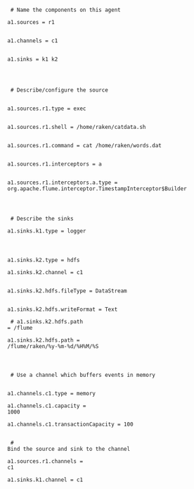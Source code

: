 <code> 
<br> # Name the components on this agent
<br>a1.sources = r1 <br>
<br>a1.channels = c1 <br>
<br>a1.sinks = k1 k2 <br>
<br>
<br> # Describe/configure the source<br>
<br>a1.sources.r1.type = exec<br>
<br>a1.sources.r1.shell = /home/raken/catdata.sh<br>
<br>a1.sources.r1.command = cat /home/raken/words.dat<br>
<br>a1.sources.r1.interceptors = a<br>
<br>a1.sources.r1.interceptors.a.type = org.apache.flume.interceptor.TimestampInterceptor$Builder<br>

<br> # Describe the sinks<br>
<br>a1.sinks.k1.type = logger<br>

<br>a1.sinks.k2.type = hdfs<br>
<br>a1.sinks.k2.channel = c1<br>
<br>a1.sinks.k2.hdfs.fileType = DataStream<br>
<br>a1.sinks.k2.hdfs.writeFormat = Text<br>
<br> # a1.sinks.k2.hdfs.path = /flume<br>
<br>a1.sinks.k2.hdfs.path = /flume/raken/%y-%m-%d/%H%M/%S<br>

<br> # Use a channel which buffers events in memory<br>
<br>a1.channels.c1.type = memory<br>
<br>a1.channels.c1.capacity = 1000<br>
<br>a1.channels.c1.transactionCapacity = 100<br>
<br>
<br> # Bind the source and sink to the channel<br>
<br>a1.sources.r1.channels = c1<br>
<br>a1.sinks.k1.channel = c1<br>

<code/>
